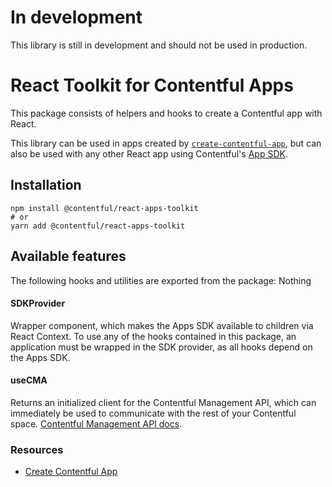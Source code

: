 # In development

This library is still in development and should not be used in production.

# React Toolkit for Contentful Apps

This package consists of helpers and hooks to create a Contentful app with React.

This library can be used in apps created by [`create-contentful-app`](https://www.npmjs.com/package/create-contentful-app), but can also be used with any other React app using Contentful's [App SDK](https://www.npmjs.com/package/@contentful/app-sdk).

## Installation

```shell
npm install @contentful/react-apps-toolkit
# or
yarn add @contentful/react-apps-toolkit
```

## Available features

The following hooks and utilities are exported from the package: Nothing

#### SDKProvider

Wrapper component, which makes the Apps SDK available to children via React Context. To use any of the hooks contained in this package, an application must be wrapped in the SDK provider, as all hooks depend on the Apps SDK.

#### useCMA

Returns an initialized client for the Contentful Management API, which can immediately be used to communicate with the rest of your Contentful space. [Contentful Management API docs](https://www.contentful.com/developers/docs/references/content-management-api/).

### Resources

- [Create Contentful App](https://www.contentful.com/developers/docs/extensibility/app-framework/create-contentful-app/)
